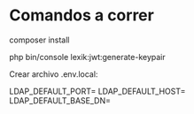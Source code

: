 # Comandos a correr
composer install

php bin/console lexik:jwt:generate-keypair

Crear archivo .env.local:

LDAP_DEFAULT_PORT=
LDAP_DEFAULT_HOST=
LDAP_DEFAULT_BASE_DN=
